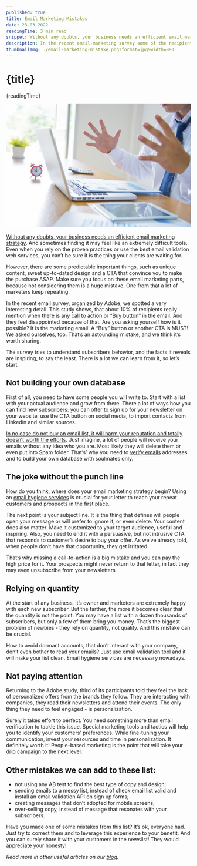 ```yaml
---
published: true
title: Email Marketing Mistakes
date: 23.03.2022
readingTime: 3 min read
snippet: Without any doubts, your business needs an efficient email marketing strategy. And sometimes finding it may feel like an extremely difficult tools. Even when you rely on the proven practices or use the best email validation web services, you can’t be sure it is the thing your clients are waiting for.
description: In the recent email-marketing survey some of the recipients are disappointed because of they see a “Buy” button in the email. Is it wrong?
thumbnailImg: ./email-marketing-mistake.png?format=jpg&width=880
---
```


# {title}

{readingTime}

![email-marketing-mistake](./email-marketing-mistake.png?format=webp;jpg;png;avif&srcset&width=880)

[Without any doubts, your business needs an efficient email marketing strategy](/blog/email-marketing-stay-up-to-date). And sometimes finding it may feel like an extremely difficult tools. Even when you rely on the proven practices or use the best email validation web services, you can’t be sure it is the thing your clients are waiting for.

However, there are some predictable important things, such as unique content, sweet up-to-dated design and a CTA that convince you to make the purchase ASAP. Make sure you focus on these email marketing parts, because not considering them is a huge mistake. One from that a lot of marketers keep repeating.

In the recent email survey, organized by Adobe, we spotted a very interesting detail. This study shows, that about 10% of recipients really mention when there is any call to action or “Buy button” in the email. And they feel disappointed because of that. Are you asking yourself how is it possible? It is the marketing email! A “Buy” button or another CTA is MUST! We asked ourselves, too. That’s an astounding mistake, and we think it’s worth sharing.

The survey tries to understand subscribers behavior, and the facts it reveals are inspiring, to say the least. There is a lot we can learn from it, so let’s start.

## Not building your own database

First of all, you need to have some people you will write to. Start with a list with your actual audience and grow from there. There a lot of ways how you can find new subscribers: you can offer to sign up for your newsletter on your website, use the CTA button on social media, to import contacts from Linkedin and similar sources.

[In no case do not buy an email list, it will harm your reputation and totally doesn’t worth the efforts](/blog/want-to-buy-an-email-list-we-have-6-reasons-not-to). Just imagine, a lot of people will receive your emails without any idea who you are. Most likely they will delete them or even put into Spam folder. That’s’ why you need to [verify emails](/) addresses and to build your own database with soulmates only.

## The joke without the punch line

How do you think, where does your email marketing strategy begin? Using an [email hygiene services](/) is crucial for your letter to reach your repeat customers and prospects in the first place.

The next point is your subject line. It is the thing that defines will people open your message or will prefer to ignore it, or even delete. Your content does also matter. Make it customized to your target audience, useful and inspiring. Also, you need to end it with a persuasive, but not intrusive CTA that responds to customer’s desire to buy your offer. As we’ve already told, when people don’t have that opportunity, they get irritated.

That’s why missing a call-to-action is a big mistake and you can pay the high price for it. Your prospects might never return to that letter, in fact they may even unsubscribe from your newsletters

## Relying on quantity

At the start of any business, it’s owner and marketers are extremely happy with each new subscriber. But the farther, the more it becomes clear that the quantity is not the point. You may have a list with a dozen thousands of subscribers, but only a few of them bring you money. That’s the biggest problem of newbies - they rely on quantity, not quality. And this mistake can be crucial.

How to avoid dormant accounts, that don’t interact with your company, don’t even bother to read your emails? Just use email validation tool and it will make your list clean. Email hygiene services are necessary nowadays.

## Not paying attention

Returning to the Adobe study, third of its participants told they feel the lack of personalized offers from the brands they follow. They are interacting with companies, they read their newsletters and attend their events. The only thing they need to feel engaged - is personalization.

Surely it takes effort to perfect. You need something more than email verification to tackle this issue. Special marketing tools and tactics will help you to identify your customers’ preferences. While fine-tuning your communication, invest your resources and time in personalization. It definitely worth it! People-based marketing is the point that will take your drip campaign to the next level.

## Other mistakes we can add to these list:

- not using any AB test to find the best type of copy and design;
- sending emails to a messy list, instead of check email list valid and install an email validation API on sign up forms;
- creating messages that don’t adopted for mobile screens;
- over-selling copy, instead of message that resonates with your subscribers.

Have you made one of some mistakes from this list? It’s ok, everyone had. Just try to correct them and to leverage this experience to your benefit. And you can surely share it with your customers in the newslist! They would appreciate your honesty!

_Read more in other useful articles on our [blog](/blog)._
